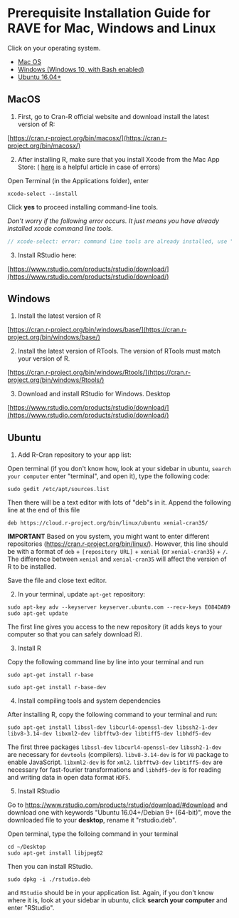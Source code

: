 # Prerequisite Installation Guide for RAVE for Mac, Windows and Linux

Click on your operating system.

+ [Mac OS](#macos)
+ [Windows (Windows 10, with Bash enabled)](#windows)
+ [Ubuntu 16.04+ ](#ubuntu)



## MacOS

1. First, go to Cran-R official website and download install the latest version of R:

[https://cran.r-project.org/bin/macosx/](https://cran.r-project.org/bin/macosx/)

2. After installing R, make sure that you install Xcode from the Mac App Store: ( [here](https://www.moncefbelyamani.com/how-to-install-xcode-homebrew-git-rvm-ruby-on-mac/) is a helpful article in case of errors)

Open Terminal (in the Applications folder), enter

```
xcode-select --install
```

Click **yes** to proceed installing command-line tools.

*Don't worry if the following error occurs. It just means you have already installed xcode command line tools.*

```javascript
// xcode-select: error: command line tools are already installed, use "Software Update" to install updates
```

3. Install RStudio here:

[https://www.rstudio.com/products/rstudio/download/](https://www.rstudio.com/products/rstudio/download/)

## Windows

1. Install the latest version of R

[https://cran.r-project.org/bin/windows/base/](https://cran.r-project.org/bin/windows/base/)

2. Install the latest version of RTools. The version of RTools must match your version of R. 

[https://cran.r-project.org/bin/windows/Rtools/](https://cran.r-project.org/bin/windows/Rtools/)

3. Download and install RStudio for Windows. Desktop

[https://www.rstudio.com/products/rstudio/download/](https://www.rstudio.com/products/rstudio/download/)

## Ubuntu

1. Add R-Cran repository to your app list:

Open terminal (if you don't know how, look at your sidebar in ubuntu, `search your computer` enter "terminal", and open it), type the following code:

```
sudo gedit /etc/apt/sources.list
```

Then there will be a text editor with lots of "deb"s in it. Append the following line at the end of this file


```
deb https://cloud.r-project.org/bin/linux/ubuntu xenial-cran35/
```

**IMPORTANT** Based on you system, you might want to enter different repositories (https://cran.r-project.org/bin/linux/). However, this line should be with a format of `deb` + `[repository URL]` + `xenial` (or `xenial-cran35`) + `/`. The difference between `xenial` and `xenial-cran35` will affect the version of R to be installed.

Save the file and close text editor. 

2. In your terminal, update `apt-get` repository:

```
sudo apt-key adv --keyserver keyserver.ubuntu.com --recv-keys E084DAB9
sudo apt-get update
```

The first line gives you access to the new repository (it adds keys to your computer so that you can safely download R). 

3. Install R

Copy the following command line by line into your terminal and run

```
sudo apt-get install r-base
```

```
sudo apt-get install r-base-dev
```

4. Install compiling tools and system dependencies

After installing R, copy the following command to your terminal and run:

```
sudo apt-get install libssl-dev libcurl4-openssl-dev libssh2-1-dev libv8-3.14-dev libxml2-dev libfftw3-dev libtiff5-dev libhdf5-dev
```

The first three packages `libssl-dev` `libcurl4-openssl-dev` `libssh2-1-dev` are necessary for `devtools` (compilers). `libv8-3.14-dev` is for 
`V8` package to enable JavaScript. `libxml2-dev` is for `xml2`. `libfftw3-dev` `libtiff5-dev` are necessary for fast-fourier transformations and 
`libhdf5-dev` is for reading and writing data in open data format `HDF5`.

5. Install RStudio

Go to https://www.rstudio.com/products/rstudio/download/#download and download one with keywords "Ubuntu 16.04+/Debian 9+ (64-bit)", move the downloaded file to your **desktop**, rename it "rstudio.deb".

Open terminal, type the folloing command in your terminal

```
cd ~/Desktop
sudo apt-get install libjpeg62
```

Then you can install RStudio.

```
sudo dpkg -i ./rstudio.deb 
```

and `RStudio` should be in your application list. Again, if you don't know where it is, look at your sidebar in ubuntu, click **search your computer** and enter "RStudio".

